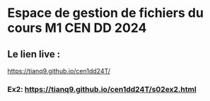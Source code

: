 # Espace de gestion de fichiers du cours M1 CEN DD 2024

## Le lien live :
https://tianq9.github.io/cen1dd24T/

### Ex2: https://tianq9.github.io/cen1dd24T/s02ex2.html
